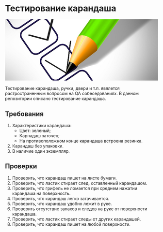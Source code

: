# Тестирование карандаша

<img src="icon/pensil.jpg">

Тестирование карандаша, ручки, двери и т.п. явялется растространенным вопросом на QA собеседованиях. В данном репозитории описано тестирование карандаша.

## Требования

1. Характеристики карандаша:
    * Цвет: зеленый;
    * Карнадаш заточен;
    * На противоположном конце карандаша встроена резинка.
2. Карандаш без упаковки.
3. В наличие один экземпляр.

## Проверки

1. Проверить, что карандаш пишет на листе бумаги.
2. Проверить, что ластик стирает след, оставленный карандашом.
3. Проверить, что грифель не ломается при среднем нажатии карандаша на поверхность.
4. Проверить, что карандаш легко затачивается.
5. Проверить, что карандаш удобно лежит в руке.
6. Проверить отсутствие запахов и следов на руке от поверхности карандаша.
7. Проверить, что ластик стирает следы от других карандашей.
8. Проверить, что карандаш пишет на любой поверхности.
